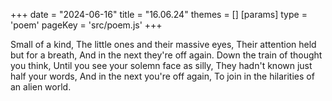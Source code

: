 +++
date = "2024-06-16"
title = "16.06.24"
themes = []
[params]
  type = 'poem'
  pageKey = 'src/poem.js'
+++

Small of a kind,
The little ones and their massive eyes,
Their attention held but for a breath,
And in the next they're off again.
Down the train of thought you think,
Until you see your solemn face as silly,
They hadn't known just half your words,
And in the next you're off again,
To join in the hilarities of an alien world.
